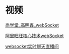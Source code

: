 




# 视频

 [尚学堂_高明鑫_webSocket](https://www.bilibili.com/video/av44883838)
 
 [阿里旺旺核心技术webSocket](https://www.bilibili.com/video/av66469887/?spm_id_from=333.788.videocard.5)

[websocket实时聊天直播间](https://www.bilibili.com/video/av62866717/?spm_id_from=333.788.videocard.10)
